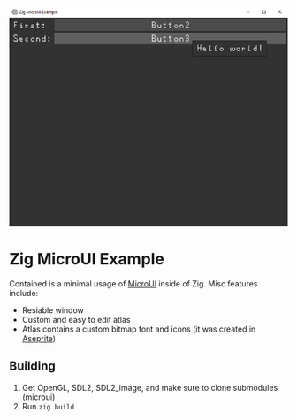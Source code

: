 ![alt text](https://github.com/tomasz-lisowski/zig-microui-example/blob/master/assets/demo.png?raw=true)
# Zig MicroUI Example
Contained is a minimal usage of [MicroUI](https://github.com/rxi/microui) inside
of Zig.
Misc features include:
- Resiable window
- Custom and easy to edit atlas
- Atlas contains a custom bitmap font and icons (it was created in [Aseprite](https://github.com/aseprite/aseprite))

## Building
1. Get OpenGL, SDL2, SDL2_image, and make sure to clone submodules (microui)
2. Run `zig build`
